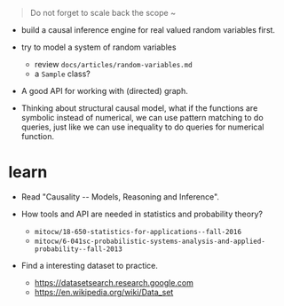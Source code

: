 > Do not forget to scale back the scope ~

- build a causal inference engine for real valued random variables first.

- try to model a system of random variables
  - review `docs/articles/random-variables.md`
  - a `Sample` class?

- A good API for working with (directed) graph.

- Thinking about structural causal model,
  what if the functions are symbolic instead of numerical,
  we can use pattern matching to do queries,
  just like we can use inequality to do queries for numerical function.

# learn

- Read "Causality -- Models, Reasoning and Inference".

- How tools and API are needed in statistics and probability theory?

  - `mitocw/18-650-statistics-for-applications--fall-2016`
  - `mitocw/6-041sc-probabilistic-systems-analysis-and-applied-probability--fall-2013`

- Find a interesting dataset to practice.

  - https://datasetsearch.research.google.com
  - https://en.wikipedia.org/wiki/Data_set

